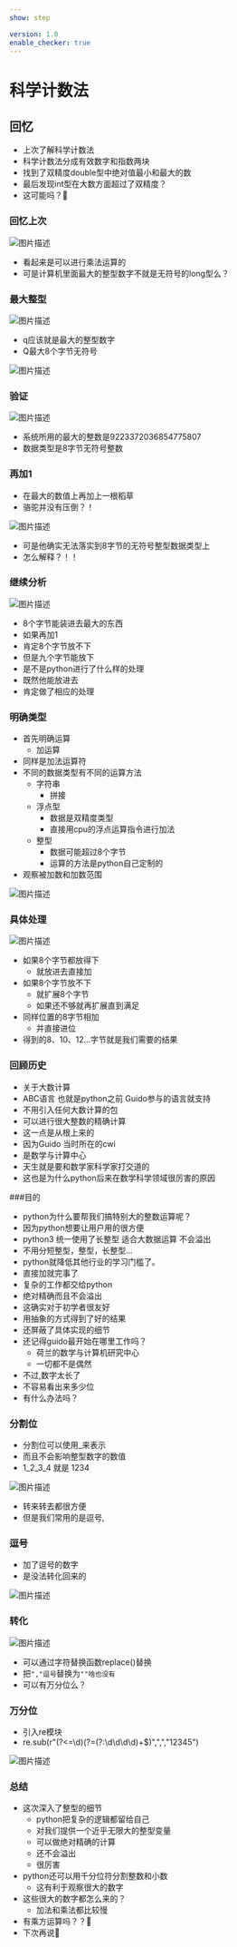 ```yaml
---
show: step

version: 1.0
enable_checker: true
---
```


# 科学计数法
## 回忆

- 上次了解科学计数法
- 科学计数法分成有效数字和指数两块
- 找到了双精度double型中绝对值最小和最大的数
- 最后发现int型在大数方面超过了双精度？
- 这可能吗？🤪

### 回忆上次

![图片描述](https://doc.shiyanlou.com/courses/uid1190679-20210821-1629508780301)

- 看起来是可以进行乘法运算的
- 可是计算机里面最大的整型数字不就是无符号的long型么？

### 最大整型

![图片描述](https://doc.shiyanlou.com/courses/uid1190679-20210821-1629508950771)

- q应该就是最大的整型数字
- Q最大8个字节无符号

![图片描述](https://doc.shiyanlou.com/courses/uid1190679-20210821-1629509015878)

### 验证

![图片描述](https://doc.shiyanlou.com/courses/uid1190679-20210821-1629509203157)

- 系统所用的最大的整数是9223372036854775807
- 数据类型是8字节无符号整数

### 再加1 

- 在最大的数值上再加上一根稻草
- 骆驼并没有压倒？！

![图片描述](https://doc.shiyanlou.com/courses/uid1190679-20210821-1629509387511)

- 可是他确实无法落实到8字节的无符号整型数据类型上
- 怎么解释？！！

### 继续分析

![图片描述](https://doc.shiyanlou.com/courses/uid1190679-20210821-1629510351172)

- 8个字节能装进去最大的东西
- 如果再加1
- 肯定8个字节放不下
- 但是九个字节能放下
- 是不是python进行了什么样的处理
- 既然他能放进去
- 肯定做了相应的处理

### 明确类型

- 首先明确运算
	- 加运算
- 同样是加法运算符
- 不同的数据类型有不同的运算方法
	- 字符串 
		- 拼接
	- 浮点型
		- 数据是双精度类型
		- 直接用cpu的浮点运算指令进行加法
	- 整型
		- 数据可能超过8个字节
		- 运算的方法是python自己定制的
- 观察被加数和加数范围

![图片描述](https://doc.shiyanlou.com/courses/uid1190679-20210821-1629511203795)

### 具体处理
![图片描述](https://doc.shiyanlou.com/courses/uid1190679-20210821-1629511203795)

- 如果8个字节都放得下
	- 就放进去直接加
- 如果8个字节放不下
	- 就扩展8个字节
	- 如果还不够就再扩展直到满足
- 同样位置的8字节相加
	- 并直接进位
- 得到的8、10、12...字节就是我们需要的结果

### 回顾历史

- 关于大数计算
- ABC语言 也就是python之前 Guido参与的语言就支持
- 不用引入任何大数计算的包
- 可以进行很大整数的精确计算
- 这一点是从根上来的
- 因为Guido 当时所在的cwi
- 是数学与计算中心
- 天生就是要和数学家科学家打交道的
- 这也是为什么python后来在数学科学领域很厉害的原因 


###目的
- python为什么要帮我们搞特别大的整数运算呢？
- 因为python想要让用户用的很方便
- python3 统一使用了长整型 适合大数据运算 不会溢出
- 不用分短整型，整型，长整型...
- python就降低其他行业的学习门槛了。
- 直接加就完事了
- 复杂的工作都交给python
- 绝对精确而且不会溢出
- 这确实对于初学者很友好
- 用抽象的方式得到了好的结果
- 还屏蔽了具体实现的细节
- 还记得guido最开始在哪里工作吗？
	- 荷兰的数学与计算机研究中心
	- 一切都不是偶然
- 不过,数字太长了
- 不容易看出来多少位
- 有什么办法吗？

### 分割位
- 分割位可以使用_来表示
- 而且不会影响整型数字的数值
- 1_2_3_4 就是 1234

![图片描述](https://doc.shiyanlou.com/courses/uid1190679-20210821-1629512509010)

- 转来转去都很方便
- 但是我们常用的是逗号,

### 逗号

- 加了逗号的数字
- 是没法转化回来的

![图片描述](https://doc.shiyanlou.com/courses/uid1190679-20210821-1629512637805)

### 转化

![图片描述](https://doc.shiyanlou.com/courses/uid1190679-20210821-1629512740667)

- 可以通过字符替换函数replace()替换
- 把`","逗号`替换为`""啥也没有`
- 可以有万分位么？

### 万分位

- 引入re模块
- re.sub(r"(?<=\d)(?=(?:\d\d\d\d)+$)",",","12345")

![图片描述](https://doc.shiyanlou.com/courses/uid1190679-20210821-1629512901464)


### 总结 

- 这次深入了整型的细节
	- python把复杂的逻辑都留给自己
	- 对我们提供一个近乎无限大的整型变量
	- 可以做绝对精确的计算
	- 还不会溢出
	- 很厉害
- python还可以用千分位符分割整数和小数
	- 这有利于观察很大的数字
- 这些很大的数字都怎么来的？
	- 加法和乘法都比较慢
- 有乘方运算吗？？🤪
- 下次再说👋
